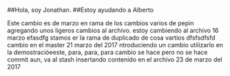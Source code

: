 ##Hola, soy Jonathan. 
##Estoy ayudando a Alberto

Este cambio es de marzo en rama de los cambios varios de pepin
agregando unos ligeros cambios al archivo.
estoy cambiendo al archivo 16 marzo
efasdfg
stamos er la rama de duplicado de cosa vartios
dfsfsdfsfd cambio en el master
21 marzo
del 2017
ntroduciendo un cambio utilizarlo en la demostracióeeste, para, para, para cambio se hace pero no se hace commit aun, va al stash
insertando contenido en el archivo
23 de marzo del 2017
